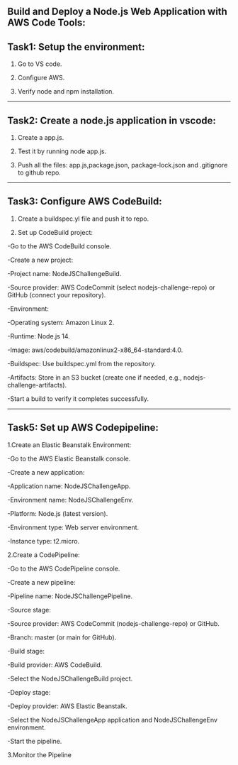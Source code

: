 Build and Deploy a Node.js Web Application with AWS Code Tools:
--------------------------------------------------------------

Task1: Setup the environment:
---------------------------
1. Go to VS code.

2. Configure AWS.

3. Verify node and npm installation.

--------------------------------------------------------------------------------------------------------------------------------------------------------------------------------------------------------------------

Task2: Create a node.js application in vscode:
----------------------------------------------
1. Create a app.js.

2. Test it by running node app.js.

3. Push all the files: app.js,package.json, package-lock.json and .gitignore to github repo.

-------------------------------------------------------------------------------------------------------------------------------------------------------------------------------------------------------------------

Task3: Configure AWS CodeBuild:
-------------------------------
1. Create a buildspec.yl file and push it to repo.

2. Set up CodeBuild project:

-Go to the AWS CodeBuild console.

-Create a new project:

-Project name: NodeJSChallengeBuild.

-Source provider: AWS CodeCommit (select nodejs-challenge-repo) or GitHub (connect your repository).

-Environment:

-Operating system: Amazon Linux 2.

-Runtime: Node.js 14.

-Image: aws/codebuild/amazonlinux2-x86_64-standard:4.0.

-Buildspec: Use buildspec.yml from the repository.

-Artifacts: Store in an S3 bucket (create one if needed, e.g., nodejs-challenge-artifacts).

-Start a build to verify it completes successfully.

-----------------------------------------------------------------------------------------------------------------------------------------------------------------------------------------------------------------

Task5: Set up AWS Codepipeline:
------------------------------
1.Create an Elastic Beanstalk Environment:

-Go to the AWS Elastic Beanstalk console.

-Create a new application:

-Application name: NodeJSChallengeApp.

-Environment name: NodeJSChallengeEnv.

-Platform: Node.js (latest version).

-Environment type: Web server environment.

-Instance type: t2.micro.

2.Create a CodePipeline:

-Go to the AWS CodePipeline console.

-Create a new pipeline:

-Pipeline name: NodeJSChallengePipeline.

-Source stage:

-Source provider: AWS CodeCommit (nodejs-challenge-repo) or GitHub.

-Branch: master (or main for GitHub).

-Build stage:

-Build provider: AWS CodeBuild.

-Select the NodeJSChallengeBuild project.

-Deploy stage:

-Deploy provider: AWS Elastic Beanstalk.

-Select the NodeJSChallengeApp application and NodeJSChallengeEnv environment.

-Start the pipeline.

3.Monitor the Pipeline
